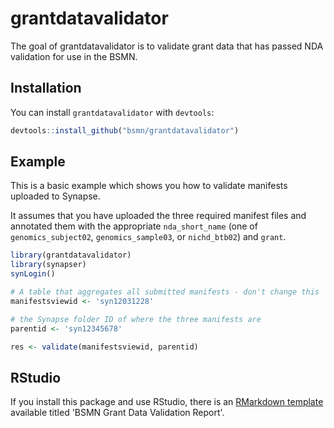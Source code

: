# grantdatavalidator

The goal of grantdatavalidator is to validate grant data that has passed NDA validation for use in the BSMN.

## Installation

You can install `grantdatavalidator` with `devtools`:

``` r
devtools::install_github("bsmn/grantdatavalidator")
```

## Example

This is a basic example which shows you how to validate manifests uploaded to Synapse.

It assumes that you have uploaded the three required manifest files and annotated them with the appropriate `nda_short_name` (one of `genomics_subject02`, `genomics_sample03`, or `nichd_btb02`) and `grant`.

``` r
library(grantdatavalidator)
library(synapser)
synLogin()

# A table that aggregates all submitted manifests - don't change this
manifestsviewid <- 'syn12031228'

# the Synapse folder ID of where the three manifests are
parentid <- 'syn12345678'

res <- validate(manifestsviewid, parentid)
```

## RStudio

If you install this package and use RStudio, there is an [RMarkdown template](https://rstudio.github.io/rstudio-extensions/rmarkdown_templates.html) available titled 'BSMN Grant Data Validation Report'. 
